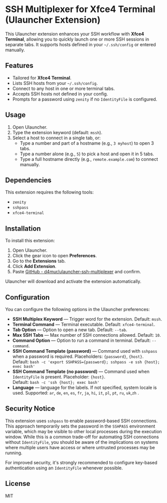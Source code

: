 # SSH Multiplexer for Xfce4 Terminal (Ulauncher Extension)

This Ulauncher extension enhances your SSH workflow with **Xfce4 Terminal**, allowing you to quickly launch one or more SSH sessions in separate tabs. It supports hosts defined in your `~/.ssh/config` or entered manually.

## Features

- Tailored for **Xfce4 Terminal**.
- Lists SSH hosts from your `~/.ssh/config`.
- Connect to any host in one or more terminal tabs.
- Accepts SSH hosts not defined in your config.
- Prompts for a password using `zenity` if no `IdentityFile` is configured.

## Usage

1. Open Ulauncher.
2. Type the extension keyword (default: `mssh`).
3. Select a host to connect in a single tab, or:
   - Type a number and part of a hostname (e.g., `3 myhost`) to open 3 tabs.
   - Type a number alone (e.g., `5`) to pick a host and open it in 5 tabs.
   - Type a full hostname directly (e.g., `remote.example.com`) to connect manually.

## Dependencies

This extension requires the following tools:

- `zenity`
- `sshpass`
- `xfce4-terminal`

## Installation

To install this extension:

1. Open Ulauncher.
2. Click the gear icon to open **Preferences**.
3. Go to the **Extensions** tab.
4. Click **Add Extension**.
5. Paste [GitHub - d4mur/ulauncher-ssh-multiplexer](https://github.com/d4mur/ulauncher-ssh-multiplexer) and confirm.

Ulauncher will download and activate the extension automatically.

## Configuration

You can configure the following options in the Ulauncher preferences:

- **SSH Multiplex Keyword** — Trigger word for the extension. Default: `mssh`.
- **Terminal Command** — Terminal executable. Default: `xfce4-terminal`.
- **Tab Option** — Option to open a new tab. Default: `--tab`.
- **Max SSH Tabs** — Max number of SSH connections allowed. Default: `10`.
- **Command Option** — Option to run a command in terminal. Default: `--command`.
- **SSH Command Template (password)** — Command used with `sshpass` when a password is required. Placeholders: `{password}`, `{host}`.  
  Default: `bash -c 'export SSHPASS={password}; sshpass -e ssh {host}; exec bash'`
- **SSH Command Template (no password)** — Command used when `IdentityFile` is present. Placeholder: `{host}`.  
  Default: `bash -c 'ssh {host}; exec bash'`
- **Language** — language for the labels. If not specified, system locale is used. Supported: `ar`, `de`, `en`, `es`, `fr`, `ja`, `hi`, `it`, `pl`, `pt`, `ru`, `uk`,`zh` .

## Security Notice

This extension uses `sshpass` to enable password-based SSH connections. This approach temporarily sets the password in the `SSHPASS` environment variable, which may be visible to other local processes during the execution window. While this is a common trade-off for automating SSH connections without `IdentityFile`, you should be aware of the implications on systems where multiple users have access or where untrusted processes may be running.

For improved security, it's strongly recommended to configure key-based authentication using an `IdentityFile` whenever possible.

## License

MIT
